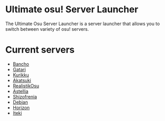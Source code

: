 # Ultimate osu! Server Launcher
The Ultimate Osu Server Launcher is a server 
launcher that allows you to switch between variety of osu! servers. 

# Current servers
- [Bancho](https://osu.ppy.sh)
- [Gatari](https://osu.gatari.pw)
- [Kurikku](https://kurikku.pw)
- [Akatsuki](https://akatsuki.pw)
- [RealistikOsu](https://ussr.pl)
- [Astellia](https://astellia.club)
- [Shizofrenia](https://osu.shizofrenia.pw)
- [Debian](https://debian.moe)
- [Horizon](https://lemres.de)
- [Iteki](https://iteki.pw)
